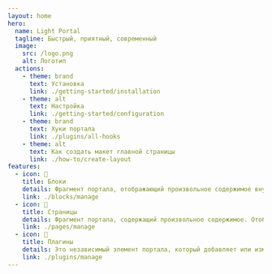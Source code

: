 ```yaml
---
layout: home
hero:
  name: Light Portal
  tagline: Быстрый, приятный, современный
  image:
    src: /logo.png
    alt: Логотип
  actions:
    - theme: brand
      text: Установка
      link: ./getting-started/installation
    - theme: alt
      text: Настройка
      link: ./getting-started/configuration
    - theme: brand
      text: Хуки портала
      link: ./plugins/all-hooks
    - theme: alt
      text: Как создать макет главной страницы
      link: ./how-to/create-layout
features:
  - icon: 🧊
    title: Блоки
    details: Фрагмент портала, отображающий произвольное содержимое внутри элемента aside. Размещается на одной из шести панелей.
    link: ./blocks/manage
  - icon: 📰
    title: Страницы
    details: Фрагмент портала, содержащий произвольное содержимое. Отображается как отдельная часть форума с индивидуальным URL.
    link: ./pages/manage
  - icon: 🧩
    title: Плагины
    details: Это независимый элемент портала, который добавляет или изменяет некоторую функциональность.
    link: ./plugins/manage
---
```

